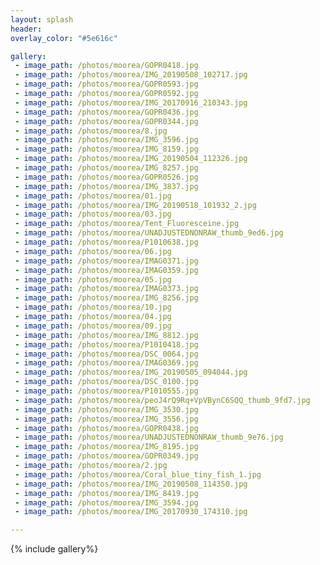 ```yaml
---
layout: splash
header: 
overlay_color: "#5e616c"

gallery:
 - image_path: /photos/moorea/GOPR0418.jpg
 - image_path: /photos/moorea/IMG_20190508_102717.jpg
 - image_path: /photos/moorea/GOPR0593.jpg
 - image_path: /photos/moorea/GOPR0592.jpg
 - image_path: /photos/moorea/IMG_20170916_210343.jpg
 - image_path: /photos/moorea/GOPR0436.jpg
 - image_path: /photos/moorea/GOPR0344.jpg
 - image_path: /photos/moorea/8.jpg
 - image_path: /photos/moorea/IMG_3596.jpg
 - image_path: /photos/moorea/IMG_8159.jpg
 - image_path: /photos/moorea/IMG_20190504_112326.jpg
 - image_path: /photos/moorea/IMG_8257.jpg
 - image_path: /photos/moorea/GOPR0526.jpg
 - image_path: /photos/moorea/IMG_3837.jpg
 - image_path: /photos/moorea/01.jpg
 - image_path: /photos/moorea/IMG_20190518_101932_2.jpg
 - image_path: /photos/moorea/03.jpg
 - image_path: /photos/moorea/Tent_Fluoresceine.jpg
 - image_path: /photos/moorea/UNADJUSTEDNONRAW_thumb_9ed6.jpg
 - image_path: /photos/moorea/P1010638.jpg
 - image_path: /photos/moorea/06.jpg
 - image_path: /photos/moorea/IMAG0371.jpg
 - image_path: /photos/moorea/IMAG0359.jpg
 - image_path: /photos/moorea/05.jpg
 - image_path: /photos/moorea/IMAG0373.jpg
 - image_path: /photos/moorea/IMG_8256.jpg
 - image_path: /photos/moorea/10.jpg
 - image_path: /photos/moorea/04.jpg
 - image_path: /photos/moorea/09.jpg
 - image_path: /photos/moorea/IMG_8812.jpg
 - image_path: /photos/moorea/P1010418.jpg
 - image_path: /photos/moorea/DSC_0064.jpg
 - image_path: /photos/moorea/IMAG0369.jpg
 - image_path: /photos/moorea/IMG_20190505_094044.jpg
 - image_path: /photos/moorea/DSC_0100.jpg
 - image_path: /photos/moorea/P1010555.jpg
 - image_path: /photos/moorea/peoJ4rQ9Rq+VpVBynC6SQQ_thumb_9fd7.jpg
 - image_path: /photos/moorea/IMG_3530.jpg
 - image_path: /photos/moorea/IMG_3556.jpg
 - image_path: /photos/moorea/GOPR0438.jpg
 - image_path: /photos/moorea/UNADJUSTEDNONRAW_thumb_9e76.jpg
 - image_path: /photos/moorea/IMG_8195.jpg
 - image_path: /photos/moorea/GOPR0349.jpg
 - image_path: /photos/moorea/2.jpg
 - image_path: /photos/moorea/Coral_blue_tiny_fish_1.jpg
 - image_path: /photos/moorea/IMG_20190508_114350.jpg
 - image_path: /photos/moorea/IMG_8419.jpg
 - image_path: /photos/moorea/IMG_3594.jpg
 - image_path: /photos/moorea/IMG_20170930_174310.jpg

---
```

{% include gallery%}